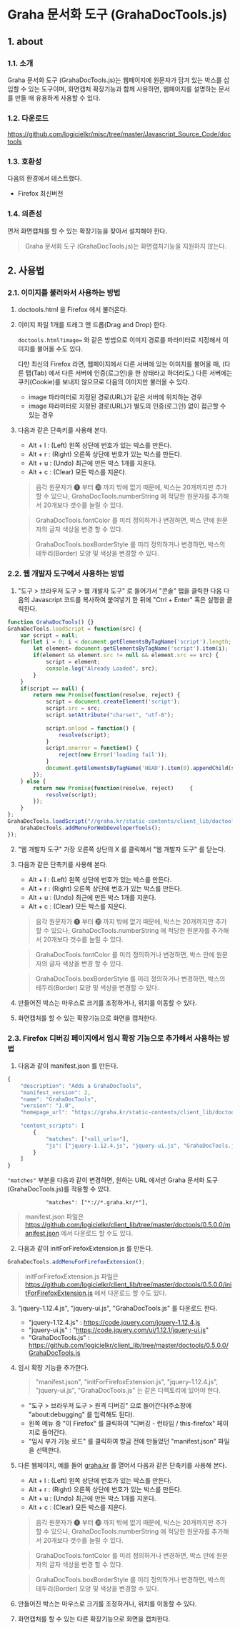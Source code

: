 # Graha 문서화 도구 (GrahaDocTools.js)

## 1. about

### 1.1. 소개 

Graha 문서화 도구 (GrahaDocTools.js)는 웹페이지에 원문자가 담겨 있는 박스를 삽입할 수 있는 도구이며,
화면캡처 확장기능과 함께 사용하면,
웹페이지를 설명하는 문서를 만들 때 유용하게 사용할 수 있다.

### 1.2. 다운로드

https://github.com/logicielkr/misc/tree/master/Javascript_Source_Code/doctools

### 1.3. 호환성

다음의 환경에서 테스트했다.

- Firefox 최신버전

### 1.4. 의존성

먼저 화면캡처를 할 수 있는 확장기능을 찾아서 설치해야 한다.

> Graha 문서화 도구 (GrahaDocTools.js)는 화면캡처기능을 지원하지 않는다.

## 2. 사용법

### 2.1. 이미지를 불러와서 사용하는 방법

1. doctools.html 을 Firefox 에서 불러온다.

2. 이미지 파일 1개를 드래그 앤 드롭(Drag and Drop) 한다.

	```doctools.html?image=``` 와 같은 방법으로 이미지 경로를 파라미터로 지정해서 이미지를 불어올 수도 있다.
	
	다만 최신의 Firefox 라면, 
	웹페이지에서 다른 서버에 있는 이미지를 불어올 때,
	(다른 탭(Tab) 에서 다른 서버에 인증(로그인)을 한 상태라고 하더라도,)
	다른 서버에는 쿠키(Cookie)를 보내지 않으므로
	다음의 이미지만 불러올 수 있다.
	
	- image 파라미터로 지정된 경로(URL)가 같은 서버에 위치하는 경우
	- image 파라미터로 지정된 경로(URL)가 별도의 인증(로그인) 없이 접근할 수 있는 경우

3. 다음과 같은 단축키를 사용해 본다.

   - Alt + l : (Left) 왼쪽 상단에 번호가 있는 박스를 만든다.
   - Alt + r : (Right) 오른쪽 상단에 번호가 있는 박스를 만든다.
   - Alt + u : (Undo) 최근에 만든 박스 1개를 지운다.
   - Alt + c : (Clear) 모든 박스를 지운다.

   > 음각 원문자가 ❶ 부터 ⓴ 까지 밖에 없기 때문에, 박스는 20개까지만 추가할 수 있으나, GrahaDocTools.numberString 에 적당한 원문자를 추가해서 20개보다 갯수를 늘릴 수 있다.
   
   > GrahaDocTools.fontColor 를 미리 정의하거나 변경하면, 박스 안에 원문자의 글자 색상을 변경 할 수 있다.
   
   > GrahaDocTools.boxBorderStyle 를 미리 정의하거나 변경하면, 박스의 테두리(Border) 모양 및 색상을 변경할 수 있다.

### 2.2. 웹 개발자 도구에서 사용하는 방법

1. "도구 > 브라우저 도구 > 웹 개발자 도구" 로 들어가서
   "콘솔" 탭을 클릭한 다음
   다음의 Javascript 코드를 복사하여 붙여넣기 한 뒤에
   "Ctrl + Enter" 혹은 실행을 클릭한다.
   
```javascript
function GrahaDocTools() {}
GrahaDocTools.loadScript = function(src) {
	var script = null;
	for(let i = 0; i < document.getElementsByTagName('script').length; i++) {
		let element= document.getElementsByTagName('script').item(i);
		if(element && element.src != null && element.src == src) {
			script = element;
			console.log("Already Loaded", src);
		}
	}
	if(script == null) {
		return new Promise(function(resolve, reject) {
			script = document.createElement('script');
			script.src = src;
			script.setAttribute("charset", "utf-8");
			
			script.onload = function() {
				resolve(script);
			}
			script.onerror = function() {
				reject(new Error('loading fail'));
			}
			document.getElementsByTagName('HEAD').item(0).appendChild(script);
		});
	} else {
		return new Promise(function(resolve, reject)	 {
			resolve(script);
		});
	}
};
GrahaDocTools.loadScript("//graha.kr/static-contents/client_lib/doctools/lastest/GrahaDocTools.js").then(function(value) {
	GrahaDocTools.addMenuForWebDeveloperTools();
});
```

2. "웹 개발자 도구" 가장 오른쪽 상단의 X 를 클릭해서 "웹 개발자 도구" 를 닫는다.

3. 다음과 같은 단축키를 사용해 본다.

   - Alt + l : (Left) 왼쪽 상단에 번호가 있는 박스를 만든다.
   - Alt + r : (Right) 오른쪽 상단에 번호가 있는 박스를 만든다.
   - Alt + u : (Undo) 최근에 만든 박스 1개를 지운다.
   - Alt + c : (Clear) 모든 박스를 지운다.

   > 음각 원문자가 ❶ 부터 ⓴ 까지 밖에 없기 때문에, 박스는 20개까지만 추가할 수 있으나, GrahaDocTools.numberString 에 적당한 원문자를 추가해서 20개보다 갯수를 늘릴 수 있다.
   
   > GrahaDocTools.fontColor 를 미리 정의하거나 변경하면, 박스 안에 원문자의 글자 색상을 변경 할 수 있다.
   
   > GrahaDocTools.boxBorderStyle 를 미리 정의하거나 변경하면, 박스의 테두리(Border) 모양 및 색상을 변경할 수 있다.
   
4. 만들어진 박스는 마우스로 크기를 조정하거나, 위치를 이동할 수 있다.

5. 화면캡처를 할 수 있는 확장기능으로 화면을 캡처한다.

### 2.3. Firefox 디버깅 페이지에서 임시 확장 기능으로 추가해서 사용하는 방법

1. 다음과 같이 manifest.json 를 만든다.

```javascript
{
	"description": "Adds a GrahaDocTools",
	"manifest_version": 2,
	"name": "GrahaDocTools",
	"version": "1.0",
	"homepage_url": "https://graha.kr/static-contents/client_lib/doctools/lastest/README.md",
	
	"content_scripts": [
		{
			"matches": ["<all_urls>"],
			"js": ["jquery-1.12.4.js", "jquery-ui.js", "GrahaDocTools.js", "initForFirefoxExtension.js"]
		}
	]
}
```

```"matches"``` 부분을 다음과 같이 변경하면, 원하는 URL 에서만 Graha 문서화 도구 (GrahaDocTools.js)를 적용할 수 있다.
```
			"matches": ["*://*.graha.kr/*"],
```

> manifest.json 파일은 https://github.com/logicielkr/client_lib/tree/master/doctools/0.5.0.0/manifest.json 에서 다운로드 할 수도 있다.

2. 다음과 같이 initForFirefoxExtension.js 를 만든다.

```javascript
GrahaDocTools.addMenuForFirefoxExtension();
```

> initForFirefoxExtension.js 파일은 https://github.com/logicielkr/client_lib/tree/master/doctools/0.5.0.0/initForFirefoxExtension.js 에서 다운로드 할 수도 있다.

3. "jquery-1.12.4.js", "jquery-ui.js", "GrahaDocTools.js" 를 다운로드 한다.

	- "jquery-1.12.4.js" : https://code.jquery.com/jquery-1.12.4.js
	- "jquery-ui.js" : "https://code.jquery.com/ui/1.12.1/jquery-ui.js"
	- "GrahaDocTools.js" : https://github.com/logicielkr/client_lib/tree/master/doctools/0.5.0.0/GrahaDocTools.js
<!--
	- "GrahaDocTools.js" : https://graha.kr/static-contents/client_lib/doctools/lastest/GrahaDocTools.js
-->

4. 임시 확장 기능을 추가한다.

	> "manifest.json", "initForFirefoxExtension.js", "jquery-1.12.4.js", "jquery-ui.js", "GrahaDocTools.js" 는 같은 디렉토리에 있어야 한다.

	- "도구 > 브라우저 도구 > 원격 디버깅" 으로 들어간다(주소창에 "about:debugging" 를 입력해도 된다).
	- 왼쪽 메뉴 중 "이 Firefox" 를 클릭하여 "디버깅 - 런타임 / this-firefox" 페이지로 들어간다.
	- "임시 부가 기능 로드" 를 클릭하여 방금 전에 만들었던 "manifest.json" 파일을 선택한다. 

5. 다른 웹페이지, 예를 들어 [graha.kr](https://graha.kr) 를 열어서 다음과 같은 단축키를 사용해 본다.

   - Alt + l : (Left) 왼쪽 상단에 번호가 있는 박스를 만든다.
   - Alt + r : (Right) 오른쪽 상단에 번호가 있는 박스를 만든다.
   - Alt + u : (Undo) 최근에 만든 박스 1개를 지운다.
   - Alt + c : (Clear) 모든 박스를 지운다.
   
   > 음각 원문자가 ❶ 부터 ⓴ 까지 밖에 없기 때문에, 박스는 20개까지만 추가할 수 있으나, GrahaDocTools.numberString 에 적당한 원문자를 추가해서 20개보다 갯수를 늘릴 수 있다.
   
   > GrahaDocTools.fontColor 를 미리 정의하거나 변경하면, 박스 안에 원문자의 글자 색상을 변경 할 수 있다.
   
   > GrahaDocTools.boxBorderStyle 를 미리 정의하거나 변경하면, 박스의 테두리(Border) 모양 및 색상을 변경할 수 있다.

6. 만들어진 박스는 마우스로 크기를 조정하거나, 위치를 이동할 수 있다.

7. 화면캡처를 할 수 있는 다른 확장기능으로 화면을 캡처한다.

